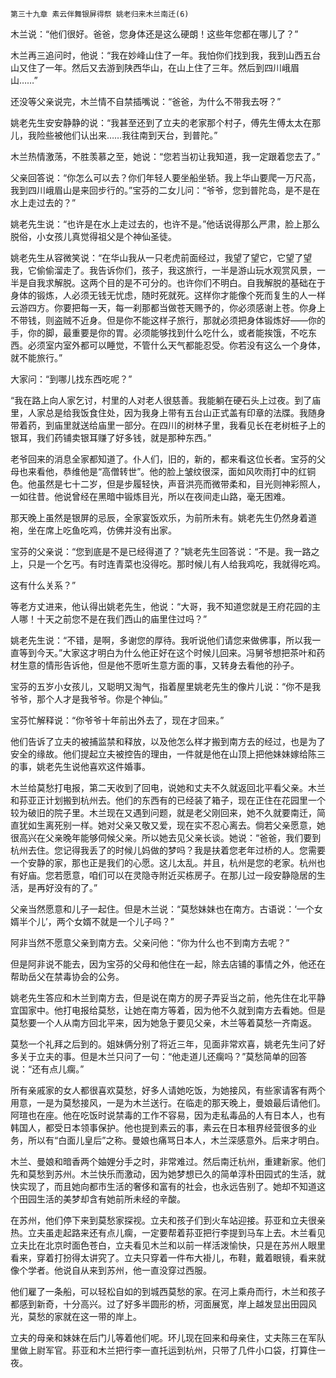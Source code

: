     第三十九章 素云伴舞银屏得祭 姚老归来木兰南迁(6) 

   木兰说：“他们很好。爸爸，您身体还是这么硬朗！这些年您都在哪儿了？”

   木兰再三追问时，他说：“我在妙峰山住了一年。我怕你们找到我，我到山西五台山又住了一年。然后又去游到陕西华山，在山上住了三年。然后到四川峨眉山……”

   还没等父亲说完，木兰情不自禁插嘴说：“爸爸，为什么不带我去呀？”

   姚老先生安安静静的说：“我甚至还到了立夫的老家那个村子，傅先生傅太太在那儿，我险些被他们认出来……我往南到天台，到普陀。”

   木兰热情激荡，不胜羡慕之至，她说：“您若当初让我知道，我一定跟着您去了。”

   父亲回答说：“你怎么可以去？你们年轻人要坐船坐轿。我上华山要爬一万尺高，我到四川峨眉山是来回步行的。”宝芬的二女儿问：“爷爷，您到普陀岛，是不是在水上走过去的？”

   姚老先生说：“也许是在水上走过去的，也许不是。”他话说得那么严肃，脸上那么脱俗，小女孩儿真觉得祖父是个神仙圣徒。

   姚老先生从容微笑说：“在华山我从一只老虎前面经过，我望了望它，它望了望我，它偷偷溜走了。我告诉你们，孩子，我这旅行，一半是游山玩水观赏风景，一半是自我求解脱。这两个目的是不可分的。也许你们不明白。自我解脱的基础在于身体的锻炼，人必须无钱无忧虑，随时死就死。这样你才能像个死而复生的人一样云游四方。你要把每一天，每一刹那都当做苍天赐予的，你必须感谢上苍。你身上不带钱，则盗贼不近身。但是你不能这样子旅行，那就必须把身体锻炼好——你的手，你的脚，最重要是你的胃。必须能够找到什么吃什么，或者能挨饿，不吃东西。必须室内室外都可以睡觉，不管什么天气都能忍受。你若没有这么一个身体，就不能旅行。”

   大家问：“到哪儿找东西吃呢？”

   “我在路上向人家乞讨，村里的人对老人很慈善。我能躺在硬石头上过夜。到了庙里，人家总是给我饭食住处，因为我身上带有五台山正式盖有印章的法牒。我随身带着药，到庙里就送给庙里一部分。在四川的树林子里，我看见长在老树桩子上的银耳，我们药铺卖银耳赚了好多钱，就是那种东西。”

   老爷回来的消息全家都知道了。仆人们，旧的，新的，都来看这位长者。宝芬的父母也来看他，恭维他是“高僧转世”。他的脸上皱纹很深，面如风吹雨打中的红铜色。他虽然是七十二岁，但是步履轻快，声音洪亮而微带柔和，目光则神彩照人，一如往昔。他说曾经在黑暗中锻炼目光，所以在夜间走山路，毫无困难。

   那天晚上虽然是银屏的忌辰，全家宴饭欢乐，为前所未有。姚老先生仍然身着道袍，坐在席上吃鱼吃鸡，仿佛并没有出家。

   宝芬的父亲说：“您到底是不是已经得道了？”姚老先生回答说：“不是。我一路之上，只是一个乞丐。有时连青菜也没得吃。那时候儿有人给我鸡吃，我就得吃鸡。

   这有什么关系？”

   等老方丈进来，他认得出姚老先生，他说：“大哥，我不知道您就是王府花园的主人哪！十天之前您不是在我们西山的庙里住过吗？”

   姚老先生说：“不错，是啊，多谢您的厚待。我听说他们请您来做佛事，所以我一直等到今天。”大家这才明白为什么他正好在这个时候儿回来。冯舅爷想把茶叶和药材生意的情形告诉他，但是他不愿听生意方面的事，又转身去看他的孙子。

   宝芬的五岁小女孩儿，又聪明又淘气，指着屋里姚老先生的像片儿说：“你不是我爷爷，那个人才是我爷爷。你是个神仙。”

   宝芬忙解释说：“你爷爷十年前出外去了，现在才回来。”

   他们告诉了立夫的被捕监禁和释放，以及他怎么样才搬到南方去的经过，也是为了安全的缘故。他们提起立夫被控告的理由，一件就是他在山顶上把他妹妹嫁给陈三的事，姚老先生说他喜欢这件婚事。

   木兰给莫愁打电报，第二天收到了回电，说她和丈夫不久就返回北平看父亲。木兰和荪亚正计划搬到杭州去。他们的东西有的已经装了箱子，现在正住在花园里一个较为破旧的院子里。木兰现在又遇到问题，就是老父刚回来，她不久就要南迁，简直犹如生离死别一样。她对父亲又敬又爱，现在实不忍心离去。倘若父亲愿意，她很高兴在父亲晚年能够伺候父亲。所以她去见父亲长谈。她说：“爸爸，我们要到杭州去住。您记得我丢了的时候儿妈做的梦吗？我是扶着您老年过桥的人。您需要一个安静的家，那也正是我们的心愿。这儿太乱。并且，杭州是您的老家。杭州也有好庙。您若愿意，咱们可以在灵隐寺附近买栋房子。在那儿过一段安静隐居的生活，是再好没有的了。”

   父亲当然愿意和儿子一起住。但是木兰说：“莫愁妹妹也在南方。古语说：‘一个女婿半个儿’，两个女婿不就是一个儿子吗？”

   阿非当然不愿意父亲到南方去。父亲问他：“你为什么也不到南方去呢？”

   但是阿非说不能去，因为宝芬的父母和他住在一起，除去店铺的事情之外，他还在帮助岳父在禁毒协会的公务。

   姚老先生答应和木兰到南方去，但是说在南方的房子弄妥当之前，他先住在北平静宜国家中。他打电报给莫愁，让她在南方等着，因为他不久就到南方去看她。但是莫愁要一个人从南方回北平来，因为她急于要见父亲，木兰等着莫愁一齐南返。

   莫愁一个礼拜之后到的。姐妹俩分别了将近三年，见面非常欢喜，姚老先生问了好多关于立夫的事。但是木兰只问了一句：“他走道儿还瘸吗？”莫愁简单的回答说：“还有点儿瘸。”

   所有亲戚家的女人都很喜欢莫愁，好多人请她吃饭，为她接风，有些家请客有两个用意，一是为莫愁接风，一是为木兰送行。在临走的那天晚上，曼娘最后请他们。阿瑄也在座。他在吃饭时说禁毒的工作不容易，因为走私毒品的人有日本人，也有韩国人，都受日本领事保护。他也提到素云的事，素云在日本租界经营很多的业务，所以有“白面儿皇后”之称。曼娘也痛骂日本人，木兰深感意外。后来才明白。

   木兰、曼娘和暗香两个妯娌分手之时，非常难过。然后南迁杭州，重建新家。他们先和莫愁到苏州。木兰快乐而激动，因为她梦想已久的简单淳朴田园式的生活，就快实现了，而且她向都市生活的奢侈和富有的社会，也永远告别了。她却不知道这个田园生活的美梦却含有她前所未经的辛酸。

   在苏州，他们停下来到莫愁家探视。立夫和孩子们到火车站迎接。荪亚和立夫很亲热。立夫虽走起路来还有点儿瘸，一定要帮着荪亚把行李提到马车上去。木兰看见立夫比在北京时面色苍白，立夫看见木兰和以前一样活泼愉快，只是在苏州人眼里看来，穿着打扮得太讲究了。立夫只穿着一件布大褂儿，布鞋，戴着眼镜，看来就像个学者。他说自从来到苏州，他一直没穿过西服。

   他们雇了一条船，可以轻松自如的到城西莫愁的家。在河上乘舟而行，木兰和孩子都感到新奇，十分高兴。过了好多半圆形的桥，河面展宽，岸上越发显出田园风光，莫愁的家就在这一带的岸上。

   立夫的母亲和妹妹在后门儿等着他们呢。环儿现在回来和母亲住，丈夫陈三在军队里做上尉军官。荪亚和木兰把行李一直托运到杭州，只带了几件小口袋，打算住一夜。

